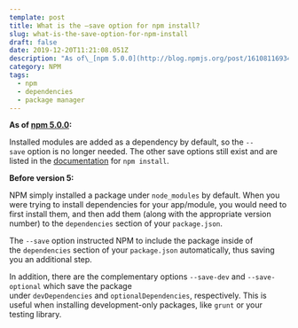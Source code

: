 ```yaml
---
template: post
title: What is the —save option for npm install?
slug: what-is-the-save-option-for-npm-install
draft: false
date: 2019-12-20T11:21:08.051Z
description: "As of\_[npm 5.0.0](http://blog.npmjs.org/post/161081169345/v500), installed modules are added as a dependency by default, so the\_`--save`\_option is no longer needed. The other save options still exist and are listed in the\_[documentation](https://docs.npmjs.com/cli/install)\_for\_`npm install`."
category: NPM
tags:
  - npm
  - dependencies
  - package manager
---
```

**As of [npm 5.0.0](http://blog.npmjs.org/post/161081169345/v500):**

Installed modules are added as a dependency by default, so the `--save` option is no longer needed. The other save options still exist and are listed in the [documentation](https://docs.npmjs.com/cli/install) for `npm install`.

**Before version 5:**

NPM simply installed a package under `node_modules` by default. When you were trying to install dependencies for your app/module, you would need to first install them, and then add them (along with the appropriate version number) to the `dependencies` section of your `package.json`.

The `--save` option instructed NPM to include the package inside of the `dependencies` section of your `package.json` automatically, thus saving you an additional step.

In addition, there are the complementary options `--save-dev` and `--save-optional` which save the package under `devDependencies` and `optionalDependencies`, respectively. This is useful when installing development-only packages, like `grunt` or your testing library.
